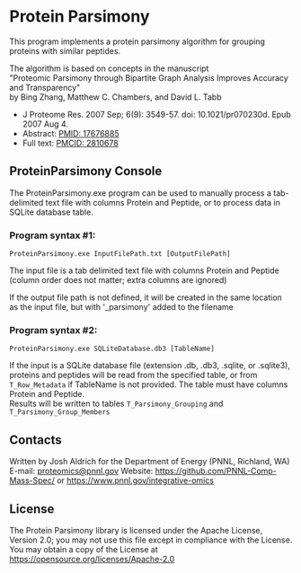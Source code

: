 # Protein Parsimony

This program implements a protein parsimony algorithm for grouping proteins with similar peptides.

The algorithm is based on concepts in the manuscript \
"Proteomic Parsimony through Bipartite Graph Analysis Improves Accuracy and Transparency" \
by Bing Zhang, Matthew C. Chambers, and David L. Tabb
* J Proteome Res. 2007 Sep; 6(9): 3549-57. doi: 10.1021/pr070230d. Epub 2007 Aug 4.
* Abstract: [PMID: 17676885](https://pubmed.ncbi.nlm.nih.gov/17676885/)
* Full text: [PMCID: 2810678](https://www.ncbi.nlm.nih.gov/pmc/articles/PMC2810678)

## ProteinParsimony Console

The ProteinParsimony.exe program can be used to manually process 
a tab-delimited text file with columns Protein and Peptide,
or to process data in SQLite database table.

### Program syntax #1:
`ProteinParsimony.exe InputFilePath.txt [OutputFilePath]`

The input file is a tab delimited text file with columns Protein and Peptide
(column order does not matter; extra columns are ignored)

If the output file path is not defined, it will be created in the same location
as the input file, but with '_parsimony' added to the filename

### Program syntax #2:
`ProteinParsimony.exe SQLiteDatabase.db3 [TableName]`

If the input is a SQLite database file (extension .db, .db3, .sqlite,
or .sqlite3), proteins and peptides will be read from the specified table,
or from `T_Row_Metadata` if TableName is not provided. The table must have columns
Protein and Peptide. \
Results will be written to tables `T_Parsimony_Grouping` and
`T_Parsimony_Group_Members`

## Contacts

Written by Josh Aldrich for the Department of Energy (PNNL, Richland, WA) \
E-mail: proteomics@pnnl.gov
Website: https://github.com/PNNL-Comp-Mass-Spec/ or https://www.pnnl.gov/integrative-omics

## License

The Protein Parsimony library is licensed under the Apache License, Version 2.0; you may not use this 
file except in compliance with the License.  You may obtain a copy of the 
License at https://opensource.org/licenses/Apache-2.0

